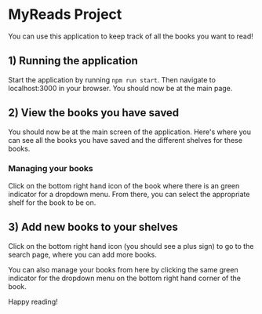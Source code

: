 # MyReads Project

You can use this application to keep track of all the books you want to read!

## 1) Running the application
Start the application by running `npm run start`. Then navigate to localhost:3000 in your browser. You should now be at the main page.

## 2) View the books you have saved
You should now be at the main screen of the application. Here's where you can see all the books you have saved and the different shelves for these books.

### Managing your books
Click on the bottom right hand icon of the book where there is an green indicator for a dropdown menu. From there, you can select the appropriate shelf for the book to be on.

## 3) Add new books to your shelves
Click on the bottom right hand icon (you should see a plus sign) to go to the search page, where you can add more books.

You can also manage your books from here by clicking the same green indicator for the dropdown menu on the bottom right hand corner of the book.

Happy reading!
